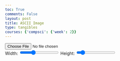 ```yaml
---
toc: True
comments: False
layout: post
title: ASCII Image
type: tangibles
courses: {'compsci': {'week': 2}}
---
```


<html>
    <input type="file" id="imageInput" accept="image/*">
    <!-- Sliders for width and height control -->
    <div>
        Width: <input type="range" id="widthSlider" min="20" max="200" value="80">
        Height: <input type="range" id="heightSlider" min="20" max="200" value="40">
    </div>
    <div id="ascii-container" style="font-family: monospace; white-space: pre;"></div>
    <script>
        document.getElementById('imageInput').addEventListener('change', handleImage);
        // Event listeners for sliders
        document.getElementById('widthSlider').addEventListener('input', updateImage);
        document.getElementById('heightSlider').addEventListener('input', updateImage);
function handleImage(event) {
            updateImage();
        }
function updateImage() {
            const file = document.getElementById('imageInput').files[0];
            if (file) {
                const reader = new FileReader();
                reader.onload = function (e) {
                    const img = new Image();
                    img.src = e.target.result;
                    img.onload = function () {
                        const ascii = convertImageToASCII(img);
                        displayASCII(ascii);
                    };
                };
                reader.readAsDataURL(file);
            }
        }
 function convertImageToASCII(img) {
            const canvas = document.createElement('canvas');
            const ctx = canvas.getContext('2d');
            // Get values from sliders
            const width = document.getElementById('widthSlider').value;
            const aspectRatio = img.width / img.height;
            const height = document.getElementById('heightSlider').value;
            canvas.width = width;
            canvas.height = height;
            ctx.drawImage(img, 0, 0, width, height);
            let ascii = '';
            for (let y = 0; y < height; y++) {
                for (let x = 0; x < width; x++) {
                    const pixel = ctx.getImageData(x, y, 1, 1).data;
                    const brightness = (pixel[0] + pixel[1] + pixel[2]) / 3;
                    const asciiChar = getAsciiChar(brightness);
                    ascii += asciiChar;
                }
                ascii += '\n';
            }
            return ascii;
        }
 function getAsciiChar(brightness) {
            const asciiChars = "$@B%8&WM#*oahkbdpqwmZO0QLCJUYXzcvunxrjft/|()1{}[]?-_+~<>i!lI;:,\"^`'. ";
            const charIndex = Math.floor((brightness / 255) * (asciiChars.length - 1));
            return asciiChars.charAt(charIndex);
        }
function displayASCII(ascii) {
            const asciiContainer = document.getElementById('ascii-container');
            asciiContainer.textContent = ascii;
        }
    </script>
</html>

